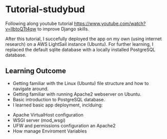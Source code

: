 # Tutorial-studybud

Following along  youtube tutorial https://www.youtube.com/watch?v=llbtoQTt4qw to improve  Django skills.

After this tutorial, I succefully deployed the app on my own (using internet research) on a AWS LightSail instance (Ubuntu).
For further learning, I replaced the default sqlite database with a locally installed PostgreSQL database.


## Learning Outcome

* Getting familiar with the Linux (Ubuntu) file structure and how to navigate around.
* Getting familiar with running Apache2 webserver on Ubuntu.
* Basic introduction to PostgreSQL database.
* I learned basic app deployment, inclduing:
- Apache VirtualHost configuration
- WSGI server (mod_wsgi)
- UFW and permissions configuration an Apache2
- How manage Enviroment Variables

